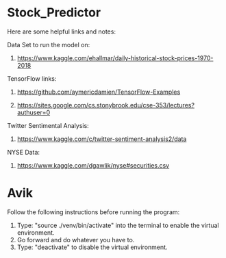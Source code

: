 # Stock_Predictor

Here are some helpful links and notes:

Data Set to run the model on:

1) https://www.kaggle.com/ehallmar/daily-historical-stock-prices-1970-2018

TensorFlow links:
1) https://github.com/aymericdamien/TensorFlow-Examples

2) https://sites.google.com/cs.stonybrook.edu/cse-353/lectures?authuser=0

Twitter Sentimental Analysis:

1) https://www.kaggle.com/c/twitter-sentiment-analysis2/data

NYSE Data: 

1) https://www.kaggle.com/dgawlik/nyse#securities.csv

# Avik

Follow the following instructions before running the program:

1. Type: "source ./venv/bin/activate" into the terminal to enable the virtual environment.
2. Go forward and do whatever you have to.
3. Type: "deactivate" to disable the virtual environment.
